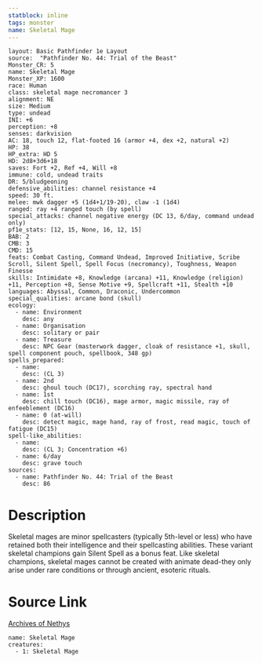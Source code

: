```yaml
---
statblock: inline
tags: monster
name: Skeletal Mage
---
```

```statblock
layout: Basic Pathfinder 1e Layout
source:  "Pathfinder No. 44: Trial of the Beast"
Monster_CR: 5
name: Skeletal Mage
Monster_XP: 1600
race: Human
class: skeletal mage necromancer 3
alignment: NE
size: Medium
type: undead
INI: +6
perception: +8
senses: darkvision
AC: 18, touch 12, flat-footed 16 (armor +4, dex +2, natural +2)
HP: 38
HP_extra: HD 5
HD: 2d8+3d6+18
saves: Fort +2, Ref +4, Will +8
immune: cold, undead traits
DR: 5/bludgeoning
defensive_abilities: channel resistance +4
speed: 30 ft.
melee: mwk dagger +5 (1d4+1/19-20), claw -1 (1d4)
ranged: ray +4 ranged touch (by spell)
special_attacks: channel negative energy (DC 13, 6/day, command undead only)
pf1e_stats: [12, 15, None, 16, 12, 15]
BAB: 2
CMB: 3
CMD: 15
feats: Combat Casting, Command Undead, Improved Initiative, Scribe Scroll, Silent Spell, Spell Focus (necromancy), Toughness, Weapon Finesse
skills: Intimidate +8, Knowledge (arcana) +11, Knowledge (religion) +11, Perception +8, Sense Motive +9, Spellcraft +11, Stealth +10
languages: Abyssal, Common, Draconic, Undercommon
special_qualities: arcane bond (skull)
ecology:
  - name: Environment
    desc: any
  - name: Organisation
    desc: solitary or pair
  - name: Treasure
    desc: NPC Gear (masterwork dagger, cloak of resistance +1, skull, spell component pouch, spellbook, 348 gp)
spells_prepared:
  - name:
    desc: (CL 3)
  - name: 2nd
    desc: ghoul touch (DC17), scorching ray, spectral hand
  - name: 1st
    desc: chill touch (DC16), mage armor, magic missile, ray of enfeeblement (DC16)
  - name: 0 (at-will)
    desc: detect magic, mage hand, ray of frost, read magic, touch of fatigue (DC15)
spell-like_abilities:
  - name:
    desc: (CL 3; Concentration +6)
  - name: 6/day
    desc: grave touch
sources:
  - name: Pathfinder No. 44: Trial of the Beast
    desc: 86
```
# Description
Skeletal mages are minor spellcasters (typically 5th-level or less) who have retained both their intelligence and their spellcasting abilities. These variant skeletal champions gain Silent Spell as a bonus feat. Like skeletal champions, skeletal mages cannot be created with animate dead-they only arise under rare conditions or through ancient, esoteric rituals.
# Source Link
[Archives of Nethys](https://aonprd.com/MonsterDisplay.aspx?ItemName=Skeletal%20Mage)
```encounter-table
name: Skeletal Mage
creatures:
  - 1: Skeletal Mage
```
